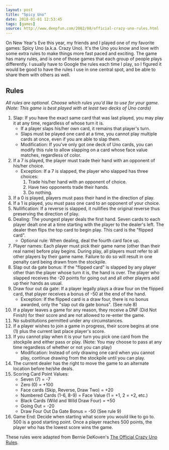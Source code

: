 ```yaml
---
layout: post
title: "Spicy Uno"
date: 2018-01-01 12:53:45
tags: [games]
source: http://www.deepfun.com/2002/08/official-crazy-uno-rules.html
---
```


On New Year's Eve this year, my friends and I played one of my favorite games: Spicy Uno (a.k.a. Crazy Uno). It's the Uno you know and love with some extra rules to make things more fast paced and exciting. The game has many rules, and is one of those games that each group of people plays differently. I usually have to Google the rules each time I play, so I figured it would be good to have the rules I use in one central spot, and be able to share them with others as well.

## Rules

*All rules are optional. Choose which rules you'd like to use for your game. (Note: This game is best played with at least two decks of Uno cards)*

1. Slap: If you have the exact same card that was last played, you may play it at any time, regardless of whose turn it is.
	- If a player slaps his/her own card, it remains that player's turn.
	- Slaps must be played one card at a time, you cannot play multiple cards at once, even if you are able to slap them.
	- Modification: If you've only got one deck of Uno cards, you can modify this rule to allow slapping on a card whose face value matches, regardless of color.
2. If a 7 is played, the player must trade their hand with an opponent of his/her choice.
	- Exception: If a 7 is slapped, the player who slapped has three choices:
		1. Trade his/her hand with an opponent of choice.
		2. Have two opponents trade their hands.
		3. Do nothing.
3. If a 0 is played, players must pass their hand in the direction of play.
4. If a 1 is played, you must pass one card to an opponent of your choice.
5. Nullification: If a reverse is slapped, it nullifies the original reverse thus preserving the direction of play.
6. Dealing: The youngest player deals the first hand. Seven cards to each player dealt one at a time starting with the player to the dealer's left. The dealer then flips the top card to begin play. This card is the "flipped card".
	- Optional rule: When dealing, deal the fourth card face up.
7. Player names: Each player must pick their game name (other than their real name) before play begins. During play, all players must refer to all other players by their game name. Failure to do so will result in one penalty card being drawn from the stockpile.
8. Slap out da gate bonus: If the "flipped card" is slapped by any player other than the player whose turn it is, the hand is over. The player who slapped receives the -20 points for going out and all other players add up their hands as usual.
9. Draw four out da gate: If a player legally plays a draw four on the flipped card, that player receives a bonus of -50 at the end of the hand.
	- Exception: If the flipped card is a draw four, there is no bonus awarded, only the "slap out da gate bonus". (See rule 8)
10. If a player leaves a game for any reason, they receive a DNF (Did Not Finish) for their score and are not allowed to re-enter the game.
11. No substitutions permitted under any circumstances.
12. If a player wishes to join a game in progress, their score begins at one (1) plus the current last place player's score.
13. If you cannot play when it is your turn you pick one card from the stockpile and either pass or play. (Note: You may choose to pass at any time regardless of whether or not you can play)
	- Modification: Instead of only drawing one card when you cannot play, continue drawing from the stockpile until you can play.
14. The current dealer has the right to move the game to an alternate location before he/she deals.
15. Scoring Card Point Values:
	- Seven (7) = -7
	- Zero (0) = +100
	- Face cards (Skip, Reverse, Draw Two) = +20
	- Numbered Cards (1-6, 8-9) = Face Value (1 = +1, 2 = +2, etc.)
	- Black Cards (Wild and Wild Draw Four) = +50
	- Going Out = -20
	- Draw Four Out Da Gate Bonus = -50 (See rule 9)
16. Game End: Decide when starting what score you would like to go to. 500 is a good starting point. Once a player reaches 500 points, the player who has the lowest score wins the game.

These rules were adapted from Bernie DeKoven's [The Official Crazy Uno Rules](http://www.deepfun.com/2002/08/official-crazy-uno-rules.html).
